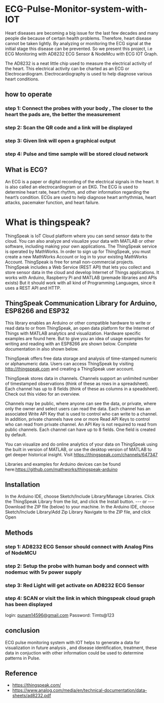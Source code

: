 # ECG-Pulse-Monitor-system-with-IOT
Heart diseases are becoming a big issue for the last few decades and many people die because of certain health problems. Therefore, heart disease cannot be taken lightly. By analyzing or monitoring the ECG signal at the initial stage this disease can be prevented. So we present this project, i.e ECG Monitoring with AD8232 ECG Sensor & NodeMcu with ECG IOT Graph.

The AD8232 is a neat little chip used to measure the electrical activity of the heart. This electrical activity can be charted as an ECG or Electrocardiogram. Electrocardiography is used to help diagnose various heart conditions.
## how to operate
### step 1: Connect the probes with your body , The closer to the heart the pads are, the better the measurement
### step 2: Scan the QR code and a link will be displayed
### step 3: Given link will open a graphical output 
### step 4: Pulse and time sample will be stored cloud network

## What is ECG?
An ECG is a paper or digital recording of the electrical signals in the heart. It is also called an electrocardiogram or an EKG. The ECG is used to determine heart rate, heart rhythm, and other information regarding the heart’s condition. ECGs are used to help diagnose heart arrhythmias, heart attacks, pacemaker function, and heart failure.
# What is thingspeak?
ThingSpeak is IoT Cloud platform where you can send sensor data to the cloud. You can also analyze and visualize your data with MATLAB or other software, including making your own applications.
The ThingSpeak service is operated by MathWorks. In order to sign up for ThingSpeak, you must create a new MathWorks Account or log in to your existing MathWorks Account.
ThingSpeak is free for small non-commercial projects.
ThingSpeak includes a Web Service (REST API) that lets you collect and store sensor data in the cloud and develop Internet of Things applications. It works with Arduino, Raspberry Pi and MATLAB (premade libraries and APIs exists) But it should work with all kind of Programming Languages, since it uses a REST API and HTTP.
## ThingSpeak Communication Library for Arduino, ESP8266 and ESP32
This library enables an Arduino or other compatible hardware to write or read data to or from ThingSpeak, an open data platform for the Internet of Things with MATLAB analytics and visualization.
Hardware specific examples are found here. But to give you an idea of usage examples for writing and reading with an ESP8266 are shown below. Complete documentation in also shown below.

ThingSpeak offers free data storage and analysis of time-stamped numeric or alphanumeric data. Users can access ThingSpeak by visiting http://thingspeak.com and creating a ThingSpeak user account.

ThingSpeak stores data in channels. Channels support an unlimited number of timestamped observations (think of these as rows in a spreadsheet). Each channel has up to 8 fields (think of these as columns in a speadsheet). Check out this video for an overview.

Channels may be public, where anyone can see the data, or private, where only the owner and select users can read the data. Each channel has an associated Write API Key that is used to control who can write to a channel. In addition, private channels have one or more Read API Keys to control who can read from private channel. An API Key is not required to read from public channels. Each channel can have up to 8 fields. One field is created by default.

You can visualize and do online analytics of your data on ThingSpeak using the built in version of MATLAB, or use the desktop version of MATLAB to get deeper historical insight. 
Visit https://thingspeak.com/channels/647347

Libraries and examples for Arduino devices can be found here:https://github.com/mathworks/thingspeak-arduino
## Installation
In the Arduino IDE, choose Sketch/Include Library/Manage Libraries. Click the ThingSpeak Library from the list, and click the Install button.
--- or ---
Download the ZIP file (below) to your machine.
In the Arduino IDE, choose Sketch/Include Library/Add Zip Library
Navigate to the ZIP file, and click Open

## Methods
### step 1:  AD8232 ECG Sensor should connect with Analog Pins of NodeMCU 
### step 2: Setup the probe with human body and connect with nodemuc with 5v power supply
### step 3: Red Light will get activate on AD8232 ECG Sensor
### step 4: SCAN  or visit the link in which thingspeak cloud graph has been displayed
login: punam14596@gmail.com
Password: Timts@123

## conclusion 
ECG pulse monitoring system with IOT helps to generate a data for visualization in future analysis , and disease identification, treatment, these data in conjuction with other information could be used to determine patterns in Pulse. 

## Reference
* https://thingspeak.com/
* https://www.analog.com/media/en/technical-documentation/data-sheets/ad8232.pdf
